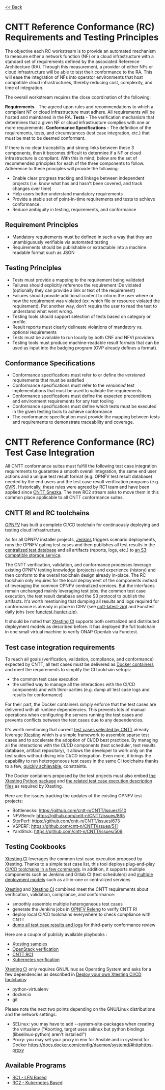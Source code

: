 [<< Back](../)

# CNTT Reference Conformance (RC) Requirements and Testing Principles

The objective each RC workstream is to provide an automated mechanism to measure either a network function (NF) or a cloud infrastructure with a standard set of requirements defined by the associated Reference Architecture (RA).  Through this measurement, a provider of either NFs or cloud infrastructure will be able to test their conformance to the RA.  This will ease the integration of NFs into operator environments that host compatible cloud infrastructures, thereby reducing cost, complexity, and time of integration.

The overall workstream requires the close coordination of the following:

**Requirements** - The agreed upon rules and recommendations to which a compliant NF or cloud infrastructure must adhere. All requirements will be hosted and maintianed in the RA.
**Tests** - The verification mechanism that determines that a given NF or cloud infrastructure complies with one or more requirements.
**Conformance Specifications** - The definition of the requirements, tests, and circumstances (test case integration, etc.) that must be met to be deemed conformant.

If there is no clear traceability and strong links between these 3 components, then it becomes difficult to determine if a NF or cloud infrastructure is compliant. With this in mind, below are the set of recommended principles for each of the three components to follow. Adherence to these principles will provide the following:

* Enable clear progress tracking and linkage between independent projects (i.e. know what has and hasn't been covered, and track changes over time)
* Help users better understand mandatory requirements
* Provide a stable set of point-in-time requirements and tests to achieve conformance.  
* Reduce ambiguity in testing, requirements, and conformance


## Requirement Principles
* Mandatory requirements must be defined in such a way that they are unambiguously verifiable via automated testing
* Requirements should be publishable or extractable into a machine readable format such as JSON

## Testing Principles
* Tests must provide a mapping to the requirement being validated
* Failures should explicitly reference the requirement IDs violated (optionally they can provide a link or text of the requirement)
* Failures should provide additional content to inform the user where or how the requirement was violated (ex: which file or resource violated the requirement).  Put another way, don’t require the user to read the test to understand what went wrong.
* Testing tools should support selection of tests based on category or profile.
* Result reports must clearly delineate violations of mandatory vs. optional requirements
* Tests must be available to run locally by both CNF and NFVI providers
* Testing tools must produce machine-readable result formats that can be used as input into the badging program (OVP already defines a format).

## Conformance Specifications
* Conformance specifications must refer to or define the *versioned* requirements that must be satisfied
* Conformance specifications must refer to the *versioned* test implementations that must be used to validate the requirements
* Conformance specifications must define the expected preconditions and environment requirements for any test tooling
* Conformance specifications must define which tests must be executed in the given testing tools to achieve conformance
* The conformance specification must provide the mapping between tests and requirements to demonstrate traceability and coverage.

# CNTT Reference Conformance (RC) Test Case Integration

All CNTT conformance suites must fulfill the following test case integration
requirements to guarantee a smooth overall integration, the same end user
actions and a unique test result format (e.g. OPNFV test result database)
needed by the end users and the test case result verification programs (e.g.
[OVP](https://www.opnfv.org/verification)). Historically, these rules were
agreed by RC1 team and have been applied since
[CNTT Snezka](https://github.com/cntt-n/CNTT/wiki/Snezka). The new RC2 stream
asks to move them in this common place applicable to all CNTT conformance
suites.

<a name="ri-rc-toolchaings"></a>
## CNTT RI and RC toolchains

[OPNFV](https://www.opnfv.org/) has built a complete CI/CD toolchain
for continuously deploying and testing cloud infrastructure.

As for all OPNFV installer projects,
[Jenkins](https://build.opnfv.org/ci/view/cntt/) triggers scenario deployments,
runs the OPNFV gating test cases and then publishes all test results in the
[centralized test database](https://docs.opnfv.org/en/stable-hunter/_images/OPNFV_testing_working_group.png)
and all artifacts (reports, logs, etc.) to
[an S3 compatible storage service](http://artifacts.opnfv.org/).

The CNTT verification, validation, and conformance processes leverage
existing OPNFV testing knowledge (projects) and experience (history) and then
conform to the overall toolchain design already in-place. The RC toolchain
only requires for the local deployment of the components instead of leveraging
the common OPNFV centralized services. But the interfaces remain unchanged
mainly leveraging test jobs, the common test case execution, the test
result database and the S3 protocol to publish the artifacts. It's worth
mentioning that dumping all results and logs required for conformance is
already in place in CIRV (see
[cntt-latest-zip](https://build.opnfv.org/ci/job/cntt-latest-zip/)) and
Functest daily jobs (see
[functest-hunter-zip](https://build.opnfv.org/ci/job/functest-hunter-zip/3/console)).

It should be noted that
[Xtesting CI](https://galaxy.ansible.com/collivier/xtesting) supports both
centralized and distributed deployment models as described before. It has
deployed the full toolchain in one small virtual machine to verify ONAP Openlab
via Functest.

<a name="testing-integration-requirements"></a>
## Test case integration requirements

To reach all goals (verification, validation, compliance, and conformance)
expected by CNTT, all test cases must be delivered as
[Docker containers](https://www.docker.com/) and meet the requirements to
simplify the CI toolchain setups:
- the common test case execution
- the unified way to manage all the interactions with the CI/CD components and
  with third-parties (e.g. dump all test case logs and results for
  conformance)

For their part, the Docker containers simply enforce that the test cases are
delivered with all runtime dependencies. This prevents lots of manual
operations when configuring the servers running the test cases and prevents
conflicts between the test cases due to any dependencies.

It's worth mentioning that current
[test cases selected by CNTT](./chapter03.md)
already leverage [Xtesting](https://xtesting.readthedocs.io/en/latest/)
which is a simple framework to assemble sparse test cases and to accelerate the
adoption of CI/CD best practices. By managing all the interactions with the
CI/CD components (test scheduler, test results database, artifact repository),
it allows the developer to work only on the test suites without diving into
CI/CD integration. Even more, it brings the capability to run heterogeneous
test cases in the same CI toolchains thanks to a few,
[quickly achievable](https://www.sdxcentral.com/articles/news/opnfvs-6th-release-brings-testing-capabilities-that-orange-is-already-using/2018/05/),
constraints.

The Docker containers proposed by the test projects must also embed
[the Xtesting Python package](https://pypi.org/project/xtesting/) and
[the related test case execution description files](https://git.opnfv.org/functest-xtesting/tree/docker/testcases.yaml)
as required by Xtesting.

Here are the issues tracking the updates of the existing OPNFV test
projects:
- Bottlenecks: https://github.com/cntt-n/CNTT/issues/510
- NFVBench: https://github.com/cntt-n/CNTT/issues/865
- StorPerf: https://github.com/cntt-n/CNTT/issues/673
- VSPERF: https://github.com/cntt-n/CNTT/issues/511
- YardStick: https://github.com/cntt-n/CNTT/issues/509

<a name="testing-cookbooks"></a>
## Testing Cookbooks

[Xtesting CI](https://galaxy.ansible.com/collivier/xtesting) leverages the
common test case execution proposed by Xtesting. Thanks to a simple test case
list, this tool deploys plug-and-play
[CI/CD toolchains in a few commands](https://wiki.opnfv.org/pages/viewpage.action?pageId=32015004).
In addition, it supports multiple components such as Jenkins and Gitlab CI
(test schedulers) and
[multiple deployment models](https://lists.opnfv.org/g/opnfv-tsc/message/5702)
such as all-in-one or centralized services.

[Xtesting](https://xtesting.readthedocs.io/en/latest/) and
[Xtesting CI](https://galaxy.ansible.com/collivier/xtesting) combined meet the
CNTT requirements about verification, validation, compliance, and conformance:
- smoothly assemble multiple heterogeneous test cases
- generate the Jenkins jobs in
  [OPNFV Releng](https://git.opnfv.org/releng/tree/jjb/airship/cntt.yaml) to
  verify CNTT RI
- deploy local CI/CD toolchains everywhere to check compliance with CNTT
- [dump all test case results and logs](http://artifacts.opnfv.org/functest/9ID39XK47PMZ.zip)
  for third-party conformance review

Here are a couple of publicly available playbooks :
- [Xtesting samples](https://git.opnfv.org/functest-xtesting/plain/ansible/site.yml?h=stable/kali)
- [OpenStack verification](https://git.opnfv.org/functest/plain/ansible/site.yml?h=stable/kali)
- [CNTT RC1](https://git.opnfv.org/functest/plain/ansible/site.cntt.yml?h=stable/hunter)
- [Kubernetes verification](https://git.opnfv.org/functest-kubernetes/plain/ansible/site.yml?h=stable/kali)

[Xtesting CI](https://galaxy.ansible.com/collivier/xtesting) only requires
GNU/Linux as Operating System and asks for a few dependencies as described in
[Deploy your own Xtesting CI/CD toolchains](https://wiki.opnfv.org/pages/viewpage.action?pageId=32015004):
- python-virtualenv
- docker.io
- git

Please note the next two points depending on the GNU/Linux distributions and
the network settings:
- SELinux: you may have to add -\-system-site-packages when creating the
  virtualenv ("Aborting, target uses selinux but python bindings
  (libselinux-python) aren't installed!")
- Proxy: you may set your proxy in env for Ansible and in systemd for Docker
  https://docs.docker.com/config/daemon/systemd/#httphttps-proxy

<a name="available-cr"></a>
## Available Programs
* [RC1 - LFN Based](lfn)
* [RC2 - Kubernetes Based](RC2)
